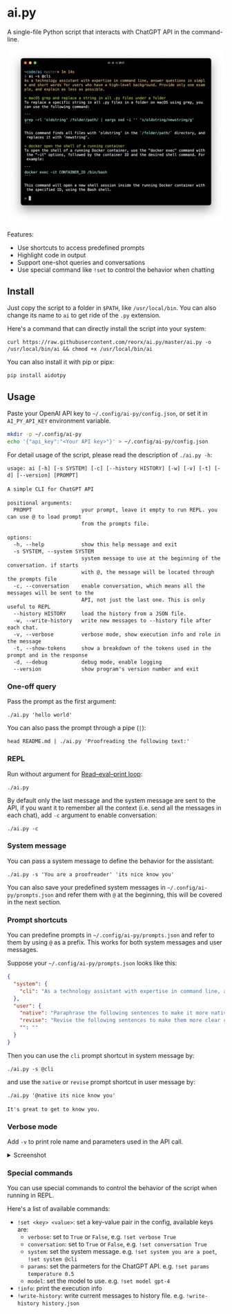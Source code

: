 # ai.py

A single-file Python script that interacts with ChatGPT API in the command-line.

![](images/screenshot-repl.png)

Features:
- Use shortcuts to access predefined prompts
- Highlight code in output
- Support one-shot queries and conversations
- Use special command like `!set` to control the behavior when chatting


## Install

Just copy the script to a folder in `$PATH`, like `/usr/local/bin`. You can also change its name to `ai` to get ride of the `.py` extension.

Here's a command that can directly install the script into your system:

```
curl https://raw.githubusercontent.com/reorx/ai.py/master/ai.py -o /usr/local/bin/ai && chmod +x /usr/local/bin/ai
```

You can also install it with pip or pipx:

```
pip install aidotpy
```

## Usage

Paste your OpenAI API key to `~/.config/ai-py/config.json`, or set it in `AI_PY_API_KEY` environment variable.

```bash
mkdir -p ~/.config/ai-py
echo '{"api_key":"<Your API key>"}' > ~/.config/ai-py/config.json
```

For detail usage of the script, please read the description of `./ai.py -h`:

```
usage: ai [-h] [-s SYSTEM] [-c] [--history HISTORY] [-w] [-v] [-t] [-d] [--version] [PROMPT]

A simple CLI for ChatGPT API

positional arguments:
  PROMPT                your prompt, leave it empty to run REPL. you can use @ to load prompt
                        from the prompts file.

options:
  -h, --help            show this help message and exit
  -s SYSTEM, --system SYSTEM
                        system message to use at the beginning of the conversation. if starts
                        with @, the message will be located through the prompts file
  -c, --conversation    enable conversation, which means all the messages will be sent to the
                        API, not just the last one. This is only useful to REPL
  --history HISTORY     load the history from a JSON file.
  -w, --write-history   write new messages to --history file after each chat.
  -v, --verbose         verbose mode, show execution info and role in the message
  -t, --show-tokens     show a breakdown of the tokens used in the prompt and in the response
  -d, --debug           debug mode, enable logging
  --version             show program's version number and exit
```

### One-off query

Pass the prompt as the first argument:

```
./ai.py 'hello world'
```

You can also pass the prompt through a pipe (`|`):

```
head README.md | ./ai.py 'Proofreading the following text:'
```

### REPL

Run without argument for [Read–eval–print loop](https://en.wikipedia.org/wiki/Read%E2%80%93eval%E2%80%93print_loop):

```
./ai.py
```

By default only the last message and the system message are sent to the API,
if you want it to remember all the context (i.e. send all the messages in each chat),
add `-c` argument to enable conversation:

```
./ai.py -c
```

### System message

You can pass a system message to define the behavior for the assistant:

```
./ai.py -s 'You are a proofreader' 'its nice know you'
```

You can also save your predefined system messages in `~/.config/ai-py/prompts.json`
and refer them with `@` at the beginning, this will be covered in the next section.


### Prompt shortcuts

You can predefine prompts in `~/.config/ai-py/prompts.json` and refer to them by using `@` as a prefix.
This works for both system messages and user messages.

Suppose your `~/.config/ai-py/prompts.json` looks like this:

```json
{
  "system": {
    "cli": "As a technology assistant with expertise in command line, answer questions in simple and short words for users who have a high-level background. Provide only one example, and explain as less as possible."
  },
  "user": {
    "native": "Paraphrase the following sentences to make it more native:\n",
    "revise": "Revise the following sentences to make them more clear concise and coherent:\n",
    "": ""
  }
}
```

Then you can use the `cli` prompt shortcut in system message by:

```
./ai.py -s @cli
```

and use the `native` or `revise` prompt shortcut in user message by:

```
./ai.py '@native its nice know you'

It's great to get to know you.
```

### Verbose mode

Add `-v` to print role name and parameters used in the API call.

<details>
  <summary>Screenshot</summary>

  ![](images/screenshot-repl-verbose.png)
</details>

### Special commands

You can use special commands to control the behavior of the script when running in REPL.

Here's a list of available commands:

- `!set <key> <value>`: set a key-value pair in the config, available keys are:
  - `verbose`: set to `True` or `False`, e.g. `!set verbose True`
  - `conversation`: set to `True` or `False`, e.g. `!set conversation True`
  - `system`: set the system message. e.g. `!set system you are a poet`, `!set system @cli`
  - `params`: set the parmeters for the ChatGPT API. e.g. `!set params temperature 0.5`
  - `model`: set the model to use. e.g. `!set model gpt-4`
- `!info`: print the execution info
- `!write-history`: write current messages to history file. e.g. `!write-history history.json`
